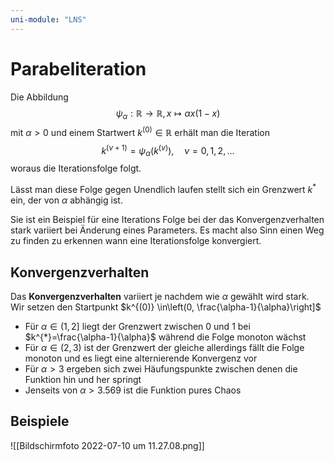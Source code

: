 ```yaml
---
uni-module: "LNS"
---
```


# Parabeliteration

Die Abbildung
$$\psi_{\alpha}: \mathbb{R} \rightarrow \mathbb{R}, x \mapsto \alpha x(1-x)$$
mit $\alpha > 0$ und einem Startwert $k^{(0)}\in\mathbb{R}$ erhält man die Iteration
$$k^{(\nu+1)}=\psi_{\alpha}\left(k^{(\nu)}\right), \quad \nu=0,1,2, \ldots$$
woraus die Iterationsfolge folgt.

Lässt man diese Folge gegen Unendlich laufen stellt sich ein Grenzwert $k^*$ ein, der von $\alpha$ abhängig ist.

Sie ist ein Beispiel für eine Iterations Folge bei der das Konvergenzverhalten stark variiert bei Änderung eines Parameters.
Es macht also Sinn einen Weg zu finden zu erkennen wann eine Iterationsfolge konvergiert.

## Konvergenzverhalten

Das **Konvergenzverhalten** variiert je nachdem wie $\alpha$ gewählt wird stark. Wir setzen den Startpunkt $k^{(0)} \in\left(0, \frac{\alpha-1}{\alpha}\right]$

- Für $\alpha\in(1,2]$ liegt der Grenzwert zwischen 0 und 1 bei $k^{*}=\frac{\alpha-1}{\alpha}$ während die Folge monoton wächst
- Für $\alpha\in(2,3)$ ist der Grenzwert der gleiche allerdings fällt die Folge monoton und es liegt eine alternierende Konvergenz vor
- Für $\alpha>3$ ergeben sich zwei Häufungspunkte zwischen denen die Funktion hin und her springt
- Jenseits von $\alpha>3.569$ ist die Funktion pures Chaos

## Beispiele

![[Bildschirmfoto 2022-07-10 um 11.27.08.png]]
